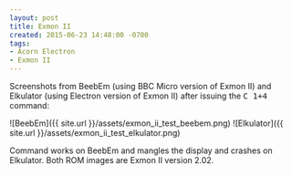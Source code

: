 ```yaml
---
layout: post
title: Exmon II
created: 2015-06-23 14:48:00 -0700
tags:
- Acorn Electron
- Exmon II
---
```

Screenshots from BeebEm (using BBC Micro version of Exmon II) and Elkulator
(using Electron version of Exmon II) after issuing the <tt>C 1+4</tt> command:

![BeebEm]({{ site.url }}/assets/exmon_ii_test_beebem.png)
![Elkulator]({{ site.url }}/assets/exmon_ii_test_elkulator.png)

Command works on BeebEm and mangles the display and crashes on Elkulator. Both
ROM images are Exmon II version 2.02.
